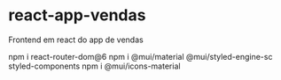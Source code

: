 # react-app-vendas
Frontend em react do app de vendas

npm i react-router-dom@6
npm i @mui/material @mui/styled-engine-sc styled-components
npm i @mui/icons-material